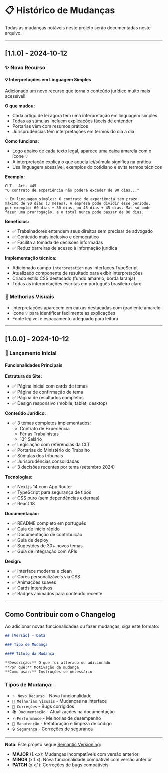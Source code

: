 # 📋 Histórico de Mudanças

Todas as mudanças notáveis neste projeto serão documentadas neste arquivo.

---

## [1.1.0] - 2024-10-12

### ✨ Novo Recurso

#### 💡 Interpretações em Linguagem Simples

Adicionado um novo recurso que torna o conteúdo jurídico muito mais acessível!

**O que mudou:**
- Cada artigo de lei agora tem uma interpretação em linguagem simples
- Todas as súmulas incluem explicações fáceis de entender
- Portarias vêm com resumos práticos
- Jurisprudências têm interpretações em termos do dia a dia

**Como funciona:**
- Logo abaixo de cada texto legal, aparece uma caixa amarela com o ícone 💡
- A interpretação explica o que aquela lei/súmula significa na prática
- Usa linguagem acessível, exemplos do cotidiano e evita termos técnicos

**Exemplo:**
```
CLT - Art. 445
"O contrato de experiência não poderá exceder de 90 dias..."

💡 Em linguagem simples: O contrato de experiência tem prazo 
máximo de 90 dias (3 meses). A empresa pode dividir esse período, 
por exemplo: 60 dias + 30 dias, ou 45 dias + 45 dias. Mas só pode 
fazer uma prorrogação, e o total nunca pode passar de 90 dias.
```

**Benefícios:**
- ✅ Trabalhadores entendem seus direitos sem precisar de advogado
- ✅ Conteúdo mais inclusivo e democrático
- ✅ Facilita a tomada de decisões informadas
- ✅ Reduz barreiras de acesso à informação jurídica

**Implementação técnica:**
- Adicionado campo `interpretation` nas interfaces TypeScript
- Atualizado componente de resultado para exibir interpretações
- Criado estilo CSS destacado (fundo amarelo, borda laranja)
- Todas as interpretações escritas em português brasileiro claro

### 🎨 Melhorias Visuais

- Interpretações aparecem em caixas destacadas com gradiente amarelo
- Ícone 💡 para identificar facilmente as explicações
- Fonte legível e espaçamento adequado para leitura

---

## [1.0.0] - 2024-10-12

### 🎉 Lançamento Inicial

#### Funcionalidades Principais

**Estrutura do Site:**
- ✅ Página inicial com cards de temas
- ✅ Página de confirmação de tema
- ✅ Página de resultados completos
- ✅ Design responsivo (mobile, tablet, desktop)

**Conteúdo Jurídico:**
- ✅ 3 temas completos implementados:
  - Contrato de Experiência
  - Férias Trabalhistas
  - 13º Salário
- ✅ Legislação com referências da CLT
- ✅ Portarias do Ministério do Trabalho
- ✅ Súmulas dos tribunais
- ✅ Jurisprudências consolidadas
- ✅ 3 decisões recentes por tema (setembro 2024)

**Tecnologias:**
- ✅ Next.js 14 com App Router
- ✅ TypeScript para segurança de tipos
- ✅ CSS puro (sem dependências externas)
- ✅ React 18

**Documentação:**
- ✅ README completo em português
- ✅ Guia de início rápido
- ✅ Documentação de contribuição
- ✅ Guia de deploy
- ✅ Sugestões de 30+ novos temas
- ✅ Guia de integração com APIs

**Design:**
- ✅ Interface moderna e clean
- ✅ Cores personalizáveis via CSS
- ✅ Animações suaves
- ✅ Cards interativos
- ✅ Badges animados para conteúdo recente

---

## Como Contribuir com o Changelog

Ao adicionar novas funcionalidades ou fazer mudanças, siga este formato:

```markdown
## [Versão] - Data

### Tipo de Mudança

#### Título da Mudança

**Descrição:** O que foi alterado ou adicionado
**Por quê:** Motivação da mudança
**Como usar:** Instruções se necessário
```

### Tipos de Mudança:
- `✨ Novo Recurso` - Nova funcionalidade
- `🎨 Melhorias Visuais` - Mudanças na interface
- `🐛 Correções` - Bugs corrigidos
- `📚 Documentação` - Atualizações na documentação
- `⚡ Performance` - Melhorias de desempenho
- `🔧 Manutenção` - Refatoração e limpeza de código
- `🔒 Segurança` - Correções de segurança

---

**Nota**: Este projeto segue [Semantic Versioning](https://semver.org/):
- **MAJOR** (1.x.x): Mudanças incompatíveis com versão anterior
- **MINOR** (x.1.x): Nova funcionalidade compatível com versão anterior
- **PATCH** (x.x.1): Correções de bugs compatíveis

